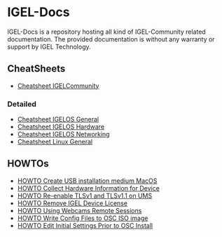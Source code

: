 # IGEL-Docs

IGEL-Docs is a repository hosting all kind of IGEL-Community related documentation.
The provided documentation is without any warranty or support by IGEL Technology.

## CheatSheets

- [Cheatsheet IGELCommunity](Docs/Cheatsheet-IGELCommunity.md)

### Detailed

- [Cheatsheet IGELOS General](Docs/Cheatsheet-IGELOS-General.md)
- [Cheatsheet IGELOS Hardware](Docs/Cheatsheet-IGELOS-Hardware.md)
- [Cheatsheet IGELOS Networking](Docs/Cheatsheet-IGELOS-Networking.md)
- [Cheatsheet Linux General](Docs/Cheatsheet-Linux-General.md)

## HOWTOs

- [HOWTO Create USB installation medium MacOS](Docs/HOWTO-Create-USB-Installation-medium-MacOS.md)
- [HOWTO Collect Hardware Information for Device](Docs/HOWTO-Collect-Hardware-Information-for-Device.md)
- [HOWTO Re-enable TLSv1 and TLSv1.1 on UMS](Docs/HOWTO-Re-enable_TLSv1_and_TLSv11_on_UMS.md)
- [HOWTO Remove IGEL Device License](Docs/HOWTO-Remove-IGEL-Device-License.md)
- [HOWTO Using Webcams Remote Sessions](Docs/HOWTO-Using-Webcams-Remote-Sessions.md)
- [HOWTO Write Config Files to OSC ISO image](Docs/HOWTO-Write-Config-Files-OSC-ISO.md)
- [HOWTO Edit Initial Settings Prior to OSC Install](Docs/HOWTO-Edit-Initial-Settings-OSC.md)
